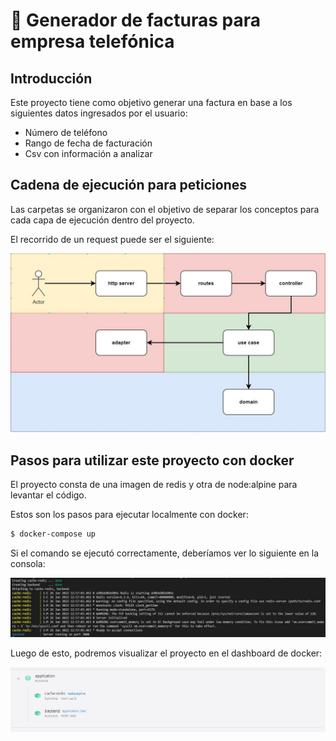 # 🚀 Generador de facturas para empresa telefónica

## Introducción

Este proyecto tiene como objetivo generar una factura en base a los siguientes datos ingresados por el usuario:

- Número de teléfono
- Rango de fecha de facturación
- Csv con información a analizar

## Cadena de ejecución para peticiones

Las carpetas se organizaron con el objetivo de separar los conceptos para cada capa de ejecución dentro del proyecto.

El recorrido de un request puede ser el siguiente:

![image info](./docs/call_chain.jpg)

## Pasos para utilizar este proyecto con docker

El proyecto consta de una imagen de redis y otra de node:alpine para levantar el código.

Estos son los pasos para ejecutar localmente con docker:

```bash
$ docker-compose up
```

Si el comando se ejecutó correctamente, deberíamos ver lo siguiente en la consola:

![image info](./docs/docker_up_console_output.jpg)


Luego de esto, podremos visualizar el proyecto en el dashboard de docker:

![image info](./docs/docker_dashboard.jpg)